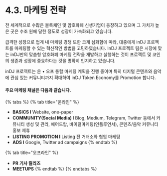# 4.3. 마케팅 전략

전 세계적으로 수많은 블록체인 및 암호화폐 신생기업이 등장하고 있으며 그 가치가 높은 곳은 수조 원에 달한 정도로 성장이 가속화되고 있습니다.&#x20;

급격한 성장으로 업계 내 마케팅 경쟁 또한 크게 심화함에 따라, 대중에게 inDJ 프로젝트를 마케팅할 수 있는 혁신적인 방법을 고민하였습니다. InDJ 프로젝트 팀은 시장에 맞는 inDJ만의 맞춤형 암호화폐 마케팅 전략을 개발하고 실행하는 것이 프로젝트 및 코인의 생존과 성장에 중요하다는 것을 명확히 인지하고 있습니다.&#x20;

inDJ 프로젝트는 온 • 오프 통합 마케팅 계획을 진행 중이며 특히 디지털 콘텐츠와 음악에 관심 있는 커뮤니티까지 확대하여 inDJ Token Economy를 Promotion 합니다.&#x20;

#### 주요 마케팅 채널은 다음과 같습니다.

{% tabs %}
{% tab title="온라인" %}
* **BASICS l** Website, one-paper
* **COMMUNITY(Social Media) l** Blog, Medium, Telegram, Twitter 등에서 커뮤니티 생성 및 관리, 에어드랍, 바이럴마케팅(인플루언서), 콘텐츠/음악 커뮤니티 홍보 제휴
* **LISTING PROMOTION l** Listing 전 거래소와 협업 마케팅
* **ADS l** Google, Twitter ad campaigns&#x20;
{% endtab %}

{% tab title="오프라인" %}
* **PR 기사 릴리즈**
* **MEETUPS**
{% endtab %}
{% endtabs %}
